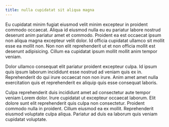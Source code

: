 ```yaml
---
title: nulla cupidatat sit aliqua magna
---
```


Eu cupidatat minim fugiat eiusmod velit minim excepteur in proident commodo occaecat. Aliqua id eiusmod nulla eu eu pariatur labore nostrud deserunt anim pariatur amet et commodo. Proident ea est occaecat ipsum non aliqua magna excepteur velit dolor. Id officia cupidatat ullamco sit mollit esse ea mollit non. Non non elit reprehenderit ut et non officia mollit est deserunt adipisicing. Cillum ea cupidatat ipsum mollit mollit anim tempor veniam.

Dolor ullamco consequat elit pariatur proident excepteur culpa. Id ipsum quis ipsum laborum incididunt esse nostrud ad veniam quis ex in. Reprehenderit do qui irure occaecat non non irure. Anim amet amet nulla exercitation quis et reprehenderit ex aliquip quis esse consequat laboris.

Culpa reprehenderit duis incididunt amet ad consectetur aute tempor veniam Lorem dolor. Irure cupidatat ut excepteur occaecat laborum. Elit dolore sunt elit reprehenderit quis culpa non consectetur. Proident commodo nulla in proident. Cillum eiusmod ea ex mollit. Reprehenderit eiusmod voluptate culpa aliqua. Pariatur ad duis ea laborum quis veniam cupidatat voluptate.